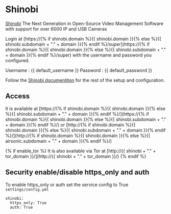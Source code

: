 # Shinobi

[Shinobi](https://gitlab.com/Shinobi-Systems/Shinobi) The Next Generation in Open-Source Video Management Software with support for over 6000 IP and USB Cameras

Login at [https://{% if shinobi.domain %}{{ shinobi.domain }}{% else %}{{ shinobi.subdomain + "." + domain }}{% endif %}/super](https://{% if shinobi.domain %}{{ shinobi.domain }}{% else %}{{ shinobi.subdomain + "." + domain }}{% endif %}/super) with the username and password you configured.

Username : {{ default_username }}
Password : {{ default_password }}

Follow the [Shinobi documentiton](https://shinobi.video/docs/start#content-account-management) for the rest of the setup and configuration.

## Access

It is available at [https://{% if shinobi.domain %}{{ shinobi.domain }}{% else %}{{ shinobi.subdomain + "." + domain }}{% endif %}/](https://{% if shinobi.domain %}{{ shinobi.domain }}{% else %}{{ shinobi.subdomain + "." + domain }}{% endif %}/) or [http://{% if shinobi.domain %}{{ shinobi.domain }}{% else %}{{ shinobi.subdomain + "." + domain }}{% endif %}/](http://{% if shinobi.domain %}{{ shinobi.domain }}{% else %}{{ airsonic.subdomain + "." + domain }}{% endif %}/)

{% if enable_tor %}
It is also available via Tor at [http://{{ shinobi + "." + tor_domain }}/](http://{{ shinobi + "." + tor_domain }}/)
{% endif %}

## Security enable/disable https_only and auth

To enable https_only or auth set the service config to True
`settings/config.yml`

```
shinobi:
  https_only: True
  auth: True
```
